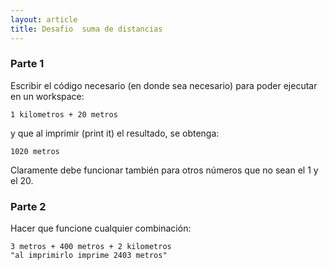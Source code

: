 ```yaml
---
layout: article
title: Desafio  suma de distancias
---
```

### Parte 1

Escribir el código necesario (en donde sea necesario) para poder ejecutar en un workspace:

`1 kilometros + 20 metros`

y que al imprimir (print it) el resultado, se obtenga:

`1020 metros`

Claramente debe funcionar también para otros números que no sean el 1 y el 20.

### Parte 2

Hacer que funcione cualquier combinación:

`3 metros + 400 metros + 2 kilometros`
`"al imprimirlo imprime 2403 metros"`

